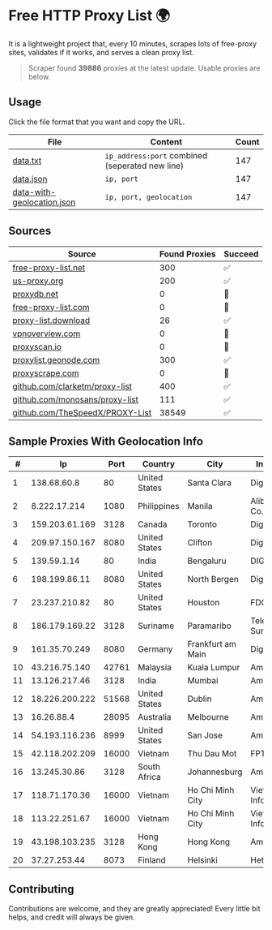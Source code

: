 
# Free HTTP Proxy List 🌍

It is a lightweight project that, every 10 minutes, scrapes lots of free-proxy sites, validates if it works, and serves a clean proxy list.


> Scraper found **39886** proxies at the latest update. Usable proxies are below.

## Usage

Click the file format that you want and copy the URL.


|File|Content|Count|
|----|-------|-----|
|[data.txt](https://raw.githubusercontent.com/themiralay/Proxy-List-World/master/data.txt)|`ip_address:port` combined (seperated new line)|147|
|[data.json](https://raw.githubusercontent.com/themiralay/Proxy-List-World/master/data.json)|`ip, port`|147|
|[data-with-geolocation.json](https://raw.githubusercontent.com/themiralay/Proxy-List-World/master/data-with-geolocation.json)|`ip, port, geolocation`|147|

## Sources

|Source|Found Proxies|Succeed|
|------|-------------|-------|
|[free-proxy-list.net](https://free-proxy-list.net)|300|✅|
|[us-proxy.org](https://www.us-proxy.org)|200|✅|
|[proxydb.net](http://proxydb.net)|0|🚫|
|[free-proxy-list.com](https://free-proxy-list.com/?page=&port=&type%5B%5D=http&type%5B%5D=https&up_time=0&search=Search)|0|🚫|
|[proxy-list.download](https://www.proxy-list.download/HTTP)|26|✅|
|[vpnoverview.com](https://vpnoverview.com/privacy/anonymous-browsing/free-proxy-servers)|0|🚫|
|[proxyscan.io](https://www.proxyscan.io)|0|🚫|
|[proxylist.geonode.com](https://proxylist.geonode.com/api/proxy-list?limit=300&page=1&sort_by=lastChecked&sort_type=desc&protocols=http,https)|300|✅|
|[proxyscrape.com](https://api.proxyscrape.com/v2/?request=displayproxies&protocol=http&timeout=10000&country=all&ssl=all&anonymity=all)|0|🚫|
|[github.com/clarketm/proxy-list](https://raw.githubusercontent.com/clarketm/proxy-list/master/proxy-list-raw.txt)|400|✅|
|[github.com/monosans/proxy-list](https://raw.githubusercontent.com/monosans/proxy-list/main/proxies/http.txt)|111|✅|
|[github.com/TheSpeedX/PROXY-List](https://raw.githubusercontent.com/TheSpeedX/PROXY-List/master/http.txt)|38549|✅|


## Sample Proxies With Geolocation Info

|#|Ip|Port|Country|City|Internet Service Provider|
|-|--|----|-------|----|-------------------------|
|1|138.68.60.8|80|United States|Santa Clara|DigitalOcean, LLC|
|2|8.222.17.214|1080|Philippines|Manila|Alibaba (US) Technology Co., Ltd.|
|3|159.203.61.169|3128|Canada|Toronto|DigitalOcean, LLC|
|4|209.97.150.167|8080|United States|Clifton|DigitalOcean, LLC|
|5|139.59.1.14|80|India|Bengaluru|DIGITALOCEAN|
|6|198.199.86.11|8080|United States|North Bergen|DigitalOcean, LLC|
|7|23.237.210.82|80|United States|Houston|FDCservers.net|
|8|186.179.169.22|3128|Suriname|Paramaribo|Telecommunicationcompany Suriname - TeleSur|
|9|161.35.70.249|8080|Germany|Frankfurt am Main|DigitalOcean, LLC|
|10|43.216.75.140|42761|Malaysia|Kuala Lumpur|Amazon.com, Inc.|
|11|13.126.217.46|3128|India|Mumbai|Amazon Technologies Inc|
|12|18.226.200.222|51568|United States|Dublin|Amazon.com, Inc.|
|13|16.26.88.4|28095|Australia|Melbourne|Amazon.com, Inc.|
|14|54.193.116.236|8999|United States|San Jose|Amazon.com, Inc.|
|15|42.118.202.209|16000|Vietnam|Thu Dau Mot|FPT Telecom Company|
|16|13.245.30.86|3128|South Africa|Johannesburg|Amazon.com, Inc.|
|17|118.71.170.36|16000|Vietnam|Ho Chi Minh City|Vietnam Internet Network Information Center|
|18|113.22.251.67|16000|Vietnam|Ho Chi Minh City|Vietnam Internet Network Information Center|
|19|43.198.103.235|3128|Hong Kong|Hong Kong|Amazon.com, Inc.|
|20|37.27.253.44|8073|Finland|Helsinki|Hetzner Online GmbH|



## Contributing

Contributions are welcome, and they are greatly appreciated! Every
little bit helps, and credit will always be given.

